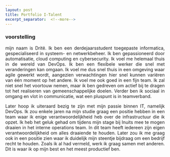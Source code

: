 ```yaml
---
layout: post
title: Portfolio I-Talent
excerpt_separator:  <!--more-->
---
```


### voorstelling

<p style="text-align: justify">
mijn naam is Dritë. Ik ben een derdejaarsstudent toegepaste informatica, gespecialiseerd in systeem- en netwerkbeheer.  Ik ben gepassioneerd door automatisatie, cloud computing en cybersecurity. Ik voel me helemaal thuis in de wereld van DevOps.
Ik ben een flexibele werker die snel met veranderingen kan omgaan. Ik voel me dus snel thuis in een omgeving waar agile gewerkt wordt, aangezien verwachtingen hier snel kunnen variëren van één moment op het andere. Ik voel me ook goed  in een fijn team. Ik zal niet snel het voortouw nemen, maar ik ben gedreven om actief bij te dragen tot het realiseren van gemeenschappelijke doelen. Verder ben ik sociaal in omgang en vlot in communicatie, wat een pluspunt is in teamverband.
</p>

<p style="text-align: justify">
Later hoop ik uiteraard bezig te zijn met mijn passie binnen IT, namelijk DevOps.  Ik zou enkele jaren na mijn studie graag een positie hebben in een team waar ik enige verantwoordelijkheid heb over de infrastructuur die ik opzet. Ik heb het geluk gehad om tijdens mijn stage bij Inuits mee te mogen draaien in het interne operations team. In dit team heeft iedereen zijn eigen verantwoordelijkheid om alles draaiende te houden. Later zou ik me graag ook in een positie zien waar ik duidelijk mijn steentje bijdraag om een bedrijf recht te houden.
 Zoals ik al had vermeld, werk ik graag samen met anderen. Dit is waar ik op mijn best en het meest productief ben.
</p>
